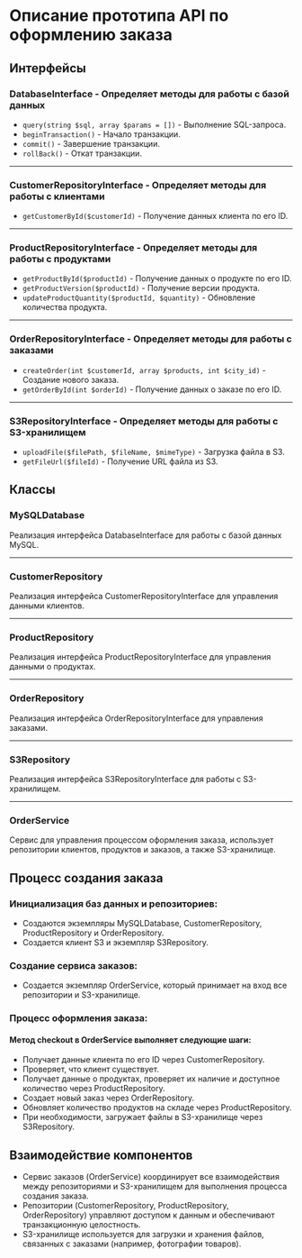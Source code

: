 # Описание прототипа API по оформлению заказа
## Интерфейсы
### DatabaseInterface - Определяет методы для работы с базой данных

* ```query(string $sql, array $params = [])``` - Выполнение SQL-запроса.
* ```beginTransaction()``` - Начало транзакции.
* ```commit()``` - Завершение транзакции.
* ```rollBack()``` - Откат транзакции.
___
### CustomerRepositoryInterface - Определяет методы для работы с клиентами

* ```getCustomerById($customerId)``` - Получение данных клиента по его ID.
___

### ProductRepositoryInterface - Определяет методы для работы с продуктами

* ```getProductById($productId)``` - Получение данных о продукте по его ID.
* ```getProductVersion($productId)``` - Получение версии продукта.
* ```updateProductQuantity($productId, $quantity)``` - Обновление количества продукта.
___

### OrderRepositoryInterface - Определяет методы для работы с заказами

* ```createOrder(int $customerId, array $products, int $city_id)``` - Создание нового заказа.
* ```getOrderById(int $orderId)``` - Получение данных о заказе по его ID.
___

### S3RepositoryInterface - Определяет методы для работы с S3-хранилищем

* ```uploadFile($filePath, $fileName, $mimeType)``` - Загрузка файла в S3.
* ```getFileUrl($fileId)``` - Получение URL файла из S3.


## Классы
### MySQLDatabase
Реализация интерфейса DatabaseInterface для работы с базой данных MySQL.
___
### CustomerRepository
Реализация интерфейса CustomerRepositoryInterface для управления данными клиентов.
___
### ProductRepository
Реализация интерфейса ProductRepositoryInterface для управления данными о продуктах.
___
### OrderRepository
Реализация интерфейса OrderRepositoryInterface для управления заказами.
___
### S3Repository
Реализация интерфейса S3RepositoryInterface для работы с S3-хранилищем.
___
### OrderService
Сервис для управления процессом оформления заказа, использует репозитории клиентов, продуктов и заказов, а также S3-хранилище.

## Процесс создания заказа
### Инициализация баз данных и репозиториев:
* Создаются экземпляры MySQLDatabase, CustomerRepository, ProductRepository и OrderRepository.
* Создается клиент S3 и экземпляр S3Repository.

### Создание сервиса заказов:
* Создается экземпляр OrderService, который принимает на вход все репозитории и S3-хранилище.

### Процесс оформления заказа:

#### Метод checkout в OrderService выполняет следующие шаги:
* Получает данные клиента по его ID через CustomerRepository.
* Проверяет, что клиент существует.
* Получает данные о продуктах, проверяет их наличие и доступное количество через ProductRepository.
* Создает новый заказ через OrderRepository.
* Обновляет количество продуктов на складе через ProductRepository.
* При необходимости, загружает файлы в S3-хранилище через S3Repository.

## Взаимодействие компонентов
* Сервис заказов (OrderService) координирует все взаимодействия между репозиториями и S3-хранилищем для выполнения процесса создания заказа.
* Репозитории (CustomerRepository, ProductRepository, OrderRepository) управляют доступом к данным и обеспечивают транзакционную целостность.
* S3-хранилище используется для загрузки и хранения файлов, связанных с заказами (например, фотографии товаров).